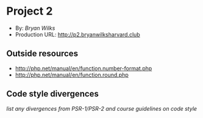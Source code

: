 # Project 2
+ By: *Bryan Wilks*
+ Production URL: <http://p2.bryanwilksharvard.club>

## Outside resources
+ <http://php.net/manual/en/function.number-format.php>
+ <http://php.net/manual/en/function.round.php>

## Code style divergences
*list any divergences from PSR-1/PSR-2 and course guidelines on code style*

